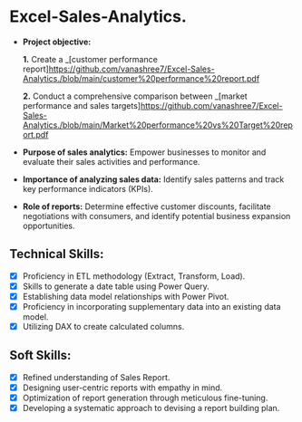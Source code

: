 # Excel-Sales-Analytics.
- **Project objective:** 

   **1.** Create a _[customer performance report]https://github.com/vanashree7/Excel-Sales-Analytics./blob/main/customer%20performance%20report.pdf
  
   **2.** Conduct a comprehensive comparison between _[market performance and sales targets]https://github.com/vanashree7/Excel-Sales-Analytics./blob/main/Market%20performance%20vs%20Target%20report.pdf
 - **Purpose of sales analytics:** Empower businesses to monitor and evaluate their sales activities and performance.

- **Importance of analyzing sales data:** Identify sales patterns and track key performance indicators (KPIs).

- **Role of reports:** Determine effective customer discounts, facilitate negotiations with consumers, and identify potential business expansion opportunities.
  
## Technical Skills:
- [x]	Proficiency in ETL methodology (Extract, Transform, Load).
- [x]	Skills to generate a date table using Power Query.
- [x]	Establishing data model relationships with Power Pivot.
- [x]	Proficiency in incorporating supplementary data into an existing data model.
- [x]	Utilizing DAX to create calculated columns.

## Soft Skills:
- [x]	Refined understanding of Sales Report.
- [x]	Designing user-centric reports with empathy in mind.
- [x]	Optimization of report generation through meticulous fine-tuning.
- [x]	Developing a systematic approach to devising a report building plan.
